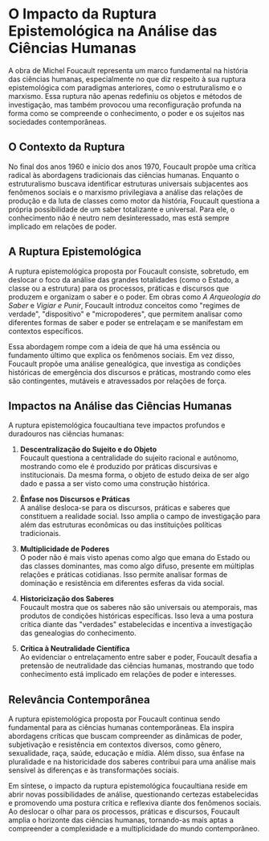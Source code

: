 
# O Impacto da Ruptura Epistemológica na Análise das Ciências Humanas

A obra de Michel Foucault representa um marco fundamental na história das ciências humanas, especialmente no que diz respeito à sua ruptura epistemológica com paradigmas anteriores, como o estruturalismo e o marxismo. Essa ruptura não apenas redefiniu os objetos e métodos de investigação, mas também provocou uma reconfiguração profunda na forma como se compreende o conhecimento, o poder e os sujeitos nas sociedades contemporâneas.

## O Contexto da Ruptura

No final dos anos 1960 e início dos anos 1970, Foucault propõe uma crítica radical às abordagens tradicionais das ciências humanas. Enquanto o estruturalismo buscava identificar estruturas universais subjacentes aos fenômenos sociais e o marxismo privilegiava a análise das relações de produção e da luta de classes como motor da história, Foucault questiona a própria possibilidade de um saber totalizante e universal. Para ele, o conhecimento não é neutro nem desinteressado, mas está sempre implicado em relações de poder.

## A Ruptura Epistemológica

A ruptura epistemológica proposta por Foucault consiste, sobretudo, em deslocar o foco da análise das grandes totalidades (como o Estado, a classe ou a estrutura) para os processos, práticas e discursos que produzem e organizam o saber e o poder. Em obras como *A Arqueologia do Saber* e *Vigiar e Punir*, Foucault introduz conceitos como "regimes de verdade", "dispositivo" e "micropoderes", que permitem analisar como diferentes formas de saber e poder se entrelaçam e se manifestam em contextos específicos.

Essa abordagem rompe com a ideia de que há uma essência ou fundamento último que explica os fenômenos sociais. Em vez disso, Foucault propõe uma análise genealógica, que investiga as condições históricas de emergência dos discursos e práticas, mostrando como eles são contingentes, mutáveis e atravessados por relações de força.

## Impactos na Análise das Ciências Humanas

A ruptura epistemológica foucaultiana teve impactos profundos e duradouros nas ciências humanas:

1. **Descentralização do Sujeito e do Objeto**  
   Foucault questiona a centralidade do sujeito racional e autônomo, mostrando como ele é produzido por práticas discursivas e institucionais. Da mesma forma, o objeto de estudo deixa de ser algo dado e passa a ser visto como uma construção histórica.

2. **Ênfase nos Discursos e Práticas**  
   A análise desloca-se para os discursos, práticas e saberes que constituem a realidade social. Isso amplia o campo de investigação para além das estruturas econômicas ou das instituições políticas tradicionais.

3. **Multiplicidade de Poderes**  
   O poder não é mais visto apenas como algo que emana do Estado ou das classes dominantes, mas como algo difuso, presente em múltiplas relações e práticas cotidianas. Isso permite analisar formas de dominação e resistência em diferentes esferas da vida social.

4. **Historicização dos Saberes**  
   Foucault mostra que os saberes não são universais ou atemporais, mas produtos de condições históricas específicas. Isso leva a uma postura crítica diante das "verdades" estabelecidas e incentiva a investigação das genealogias do conhecimento.

5. **Crítica à Neutralidade Científica**  
   Ao evidenciar o entrelaçamento entre saber e poder, Foucault desafia a pretensão de neutralidade das ciências humanas, mostrando que todo conhecimento está implicado em relações de poder e interesses.

## Relevância Contemporânea

A ruptura epistemológica proposta por Foucault continua sendo fundamental para as ciências humanas contemporâneas. Ela inspira abordagens críticas que buscam compreender as dinâmicas de poder, subjetivação e resistência em contextos diversos, como gênero, sexualidade, raça, saúde, educação e mídia. Além disso, sua ênfase na pluralidade e na historicidade dos saberes contribui para uma análise mais sensível às diferenças e às transformações sociais.

Em síntese, o impacto da ruptura epistemológica foucaultiana reside em abrir novas possibilidades de análise, questionando certezas estabelecidas e promovendo uma postura crítica e reflexiva diante dos fenômenos sociais. Ao deslocar o olhar para os processos, práticas e discursos, Foucault amplia o horizonte das ciências humanas, tornando-as mais aptas a compreender a complexidade e a multiplicidade do mundo contemporâneo.
```
